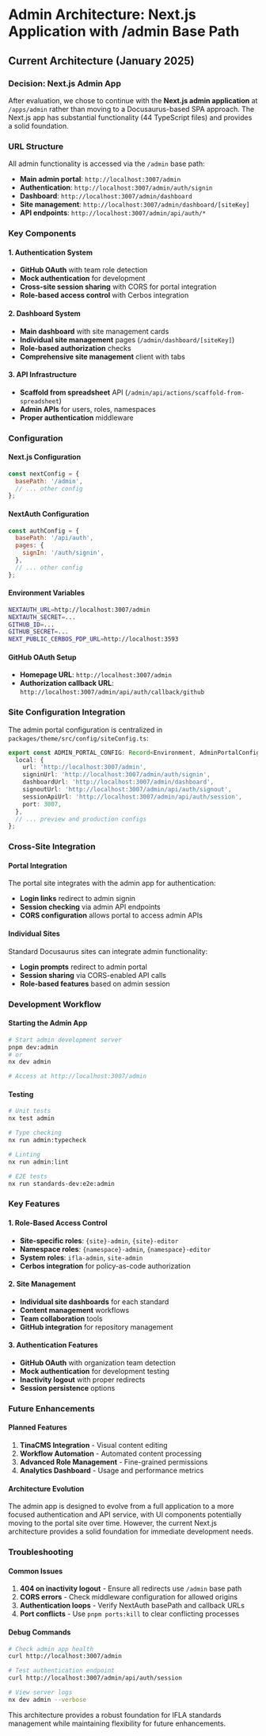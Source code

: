 # Admin Architecture: Next.js Application with /admin Base Path

## Current Architecture (January 2025)

### Decision: Next.js Admin App
After evaluation, we chose to continue with the **Next.js admin application** at `/apps/admin` rather than moving to a Docusaurus-based SPA approach. The Next.js app has substantial functionality (44 TypeScript files) and provides a solid foundation.

### URL Structure
All admin functionality is accessed via the `/admin` base path:

- **Main admin portal**: `http://localhost:3007/admin`
- **Authentication**: `http://localhost:3007/admin/auth/signin`
- **Dashboard**: `http://localhost:3007/admin/dashboard`
- **Site management**: `http://localhost:3007/admin/dashboard/[siteKey]`
- **API endpoints**: `http://localhost:3007/admin/api/auth/*`

### Key Components

#### 1. Authentication System
- **GitHub OAuth** with team role detection
- **Mock authentication** for development
- **Cross-site session sharing** with CORS for portal integration
- **Role-based access control** with Cerbos integration

#### 2. Dashboard System
- **Main dashboard** with site management cards
- **Individual site management** pages (`/admin/dashboard/[siteKey]`)
- **Role-based authorization** checks
- **Comprehensive site management** client with tabs

#### 3. API Infrastructure
- **Scaffold from spreadsheet** API (`/admin/api/actions/scaffold-from-spreadsheet`)
- **Admin APIs** for users, roles, namespaces
- **Proper authentication** middleware

### Configuration

#### Next.js Configuration
```javascript
const nextConfig = {
  basePath: '/admin',
  // ... other config
};
```

#### NextAuth Configuration
```javascript
const authConfig = {
  basePath: '/api/auth',
  pages: {
    signIn: '/auth/signin',
  },
  // ... other config
};
```

#### Environment Variables
```bash
NEXTAUTH_URL=http://localhost:3007/admin
NEXTAUTH_SECRET=...
GITHUB_ID=...
GITHUB_SECRET=...
NEXT_PUBLIC_CERBOS_PDP_URL=http://localhost:3593
```

#### GitHub OAuth Setup
- **Homepage URL**: `http://localhost:3007/admin`
- **Authorization callback URL**: `http://localhost:3007/admin/api/auth/callback/github`

### Site Configuration Integration

The admin portal configuration is centralized in `packages/theme/src/config/siteConfig.ts`:

```typescript
export const ADMIN_PORTAL_CONFIG: Record<Environment, AdminPortalConfig> = {
  local: {
    url: 'http://localhost:3007/admin',
    signinUrl: 'http://localhost:3007/admin/auth/signin',
    dashboardUrl: 'http://localhost:3007/admin/dashboard',
    signoutUrl: 'http://localhost:3007/admin/api/auth/signout',
    sessionApiUrl: 'http://localhost:3007/admin/api/auth/session',
    port: 3007,
  },
  // ... preview and production configs
};
```

### Cross-Site Integration

#### Portal Integration
The portal site integrates with the admin app for authentication:
- **Login links** redirect to admin signin
- **Session checking** via admin API endpoints
- **CORS configuration** allows portal to access admin APIs

#### Individual Sites
Standard Docusaurus sites can integrate admin functionality:
- **Login prompts** redirect to admin portal
- **Session sharing** via CORS-enabled API calls
- **Role-based features** based on admin session

### Development Workflow

#### Starting the Admin App
```bash
# Start admin development server
pnpm dev:admin
# or
nx dev admin

# Access at http://localhost:3007/admin
```

#### Testing
```bash
# Unit tests
nx test admin

# Type checking
nx run admin:typecheck

# Linting
nx run admin:lint

# E2E tests
nx run standards-dev:e2e:admin
```

### Key Features

#### 1. Role-Based Access Control
- **Site-specific roles**: `{site}-admin`, `{site}-editor`
- **Namespace roles**: `{namespace}-admin`, `{namespace}-editor`
- **System roles**: `ifla-admin`, `site-admin`
- **Cerbos integration** for policy-as-code authorization

#### 2. Site Management
- **Individual site dashboards** for each standard
- **Content management** workflows
- **Team collaboration** tools
- **GitHub integration** for repository management

#### 3. Authentication Features
- **GitHub OAuth** with organization team detection
- **Mock authentication** for development testing
- **Inactivity logout** with proper redirects
- **Session persistence** options

### Future Enhancements

#### Planned Features
1. **TinaCMS Integration** - Visual content editing
2. **Workflow Automation** - Automated content processing
3. **Advanced Role Management** - Fine-grained permissions
4. **Analytics Dashboard** - Usage and performance metrics

#### Architecture Evolution
The admin app is designed to evolve from a full application to a more focused authentication and API service, with UI components potentially moving to the portal site over time. However, the current Next.js architecture provides a solid foundation for immediate development needs.

### Troubleshooting

#### Common Issues
1. **404 on inactivity logout** - Ensure all redirects use `/admin` base path
2. **CORS errors** - Check middleware configuration for allowed origins
3. **Authentication loops** - Verify NextAuth basePath and callback URLs
4. **Port conflicts** - Use `pnpm ports:kill` to clear conflicting processes

#### Debug Commands
```bash
# Check admin app health
curl http://localhost:3007/admin

# Test authentication endpoint
curl http://localhost:3007/admin/api/auth/session

# View server logs
nx dev admin --verbose
```

This architecture provides a robust foundation for IFLA standards management while maintaining flexibility for future enhancements.